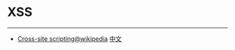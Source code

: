 
# XSS

----

* [Cross-site scripting@wikipedia](http://en.wikipedia.org/wiki/Cross-site_scripting)
    [中文](http://zh.wikipedia.org/wiki/%E8%B7%A8%E7%B6%B2%E7%AB%99%E6%8C%87%E4%BB%A4%E7%A2%BC)
